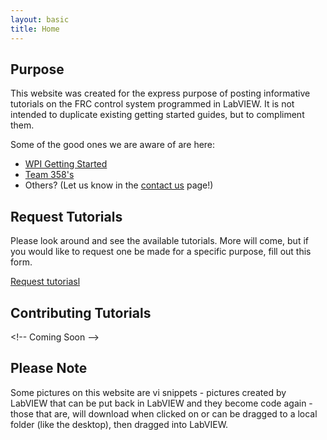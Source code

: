 ```yaml
---
layout: basic
title: Home
---
```


## Purpose
This website was created for the express purpose of posting informative tutorials on the FRC control system programmed in LabVIEW.  It is not intended to duplicate existing getting started guides, but to compliment them.

Some of the good ones we are aware of are here: 
* [WPI Getting Started](https://wpilib.screenstepslive.com/s/4485/m/13811)
* [Team 358's](http://www.team358.org/files/programming/ControlSystem2015-2019/labview/index.php)
* Others? (Let us know in the [contact us](/contact) page!)

## Request Tutorials

Please look around and see the available tutorials. More will come, but if you would like to request one be made for a specific purpose, fill out this form. 

[Request tutoriasl](#) <!-- TODO: Disqus?? Google Form? Github Issue? -->

## Contributing Tutorials
&lt;!-- Coming Soon -->

## Please Note

Some pictures on this website are vi snippets - pictures created by LabVIEW that can be put back in LabVIEW and they become code again - those that are, will download when clicked on or can be dragged to a local folder (like the desktop), then dragged into LabVIEW.